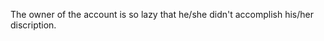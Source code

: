 The owner of the account is so lazy that he/she didn't accomplish his/her discription.

<!---
Zhamengxiaozuofang/Zhamengxiaozuofang is a ✨ special ✨ repository because its `README.md` (this file) appears on your GitHub profile.
You can click the Preview link to take a look at your changes.
--->
